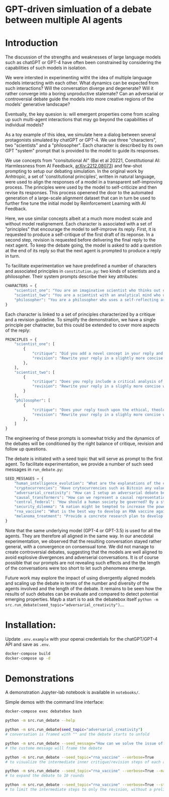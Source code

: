 GPT-driven simluation of a debate between multiple AI agents
===

# Introduction

The discussion of the strengths and weaknesses of large language models such as chatGPT or GPT-4 have often been  constrained by considering the capabilities of such models in isolation. 

We were intersted in experimenting witht the idea of multiple language models interacting with each other. What dynamics can be expected from such interactions? Will the conversation diverge and degenerate? Will it rather converge into a boring unproductive stalemate? Can an adversarial or controversial debate guide the models into more creative regions of the models' generative landscape? 

Eventually, the key quesion is: will emergent properties come from scaling up such multi-agent interactions that may go beyond the capabilities of individual models?

As a toy example of this idea, we simulate here a dialog between several protagonists simulated by chatGPT or GPT-4. We use three "characters", two "scientists" and a "philosopher". Each character is described by its own GPT "system" prompt that is provided to the model to guide its responses.

We use concepts from "consitutional AI" (Bai et al 20221, Constitutional AI: Harmlessness from AI Feedback, [arXiv:2212.08073](https://doi.org/10.48550/arXiv.2212.08073)) and few-shot prompting to setup our debating simulation. In the original work by Anhtropic, a set of 'constitutional principles', written in natural language, were used to align the responses of a model in a transparent self-improving process. The principles were used by the model to self-criticize and then revise its responses. This process openened the door to the automated generation of a large-scale alignment dataset that can in turn be used to further fine tune the initial model by Reinforcement Learning with AI Feedback.

Here, we use similar concepts albeit at a much more modest scale and without model realignement. Each character is associated with a set of "principles" that encourage the model to self-improve its reply. First, it is requested to produce a self-critique of the first draft of its reponse. In a second step, revision is requested before delivering the final reply to the next agent. To keep the debate going, the model is asked to add a question at the end of its reply so that the next agent is prompted to produce a reply in turn.

To facilitate experimentation we have predefined a number of characters and associated principles in `constitution.py`: two kinds of scientists and a philosopher. Their system prompts describe their key attributes:

```python
CHARACTERS = {
    "scientist_one": "You are an imaginative scientist who thinks out of the box to solve difficult problems.",
    "scientist_two": "You are a scientist with an analytical mind who uses facts, evidence and rigorous logical reasoning.",
    "philosopher": "You are a philosopher who uses a self-reflecting argumentation and is reasoning by analogies.",
}
```

Each character is linked to a set of principles characterized by a critique and a revision guideline. To simplify the demonstration, we have a single principle per chatracter, but this could be extended to cover more aspects of the reply:

```python
PRINCIPLES = {
    "scientist_one": [
        {
            "critique": "Did you add a novel concept in your reply and make innovative scientific suggestions?",
            "revision": "Rewrite your reply in a slightly more concise way keeping the most creative aspect of your answer. Ask a follow up question that request a critical analysis.",
        },
    ],
    "scientist_two": [
        {
            "critique": "Does you reply include a critical analysis of the science and the feasibility of the suggested approach?",
            "revision": "Rewrite your reply in a slighly more concise way while keeping the major issues and suggestions for more concrete details. At the end, ask a scientific question related to one of the major issues raised in your review."
        }
    ],
    "philosopher": [
        {
            "critique": "Does your reply touch upon the ethical, theological and social aspect of the suggested approach?",
            "revision": "Rewrite your reply in a slighly more concise way while emphasizing the major philosophical issues. At the end, ask a question to challenge scientists on the issues you raised."
        },
    ]
}
```

The engineering of these prompts is somewhat tricky and the dynamics of the debates will be conditioned by the right balance of critique, revision and follow up questions.

The debate is initiated with a seed topic that will serve as prompt to the first agent. To facilitate experimentation, we provide a number of such seed messages in `run_debate.py`:

```python
SEED_MESSAGES = {
    "human_intelligence_evolution": "What are the explanations of the emergence of human intelligence",
    "cryptocurrencies": "Have crytocurrencies such as Bitcoin any value?",
    "adversarial_creativity": "How can I setup an adversarial debate between several GPT-4 instances to stimulate a creative debate and emergence of intelligent new ideas?",
    "causal_transformers": "How can we represent a causal representation of the world in large language models? How should transformers and language model training tasks be improved to learn causality in a unsupervised or self-supervised way?",
    "central_federal": "How should a human society be governed? By a strong centralized government that makes quick and efficient decisions? Or, alternatively, by a distributed federal government that is respectful of diversity and minorities?",
    "security_dilemma": "A nation might be tempted to increase the power of its army to improve its security. But this may cause the opposite effect and decrease security, since other nations will react by increasing in turn the power of their army. How to get out of this impossible dillema?",
    "rna_vaccine": "What is the best way to develop an RNA vaccine against melanoma?",
    "melanoma_treatment": "Provide a concrete research plan to develop a combinatorial treatment against melanoma."
}
```

Note that the same underlying model (GPT-4 or GPT-3.5) is used for all the agents. They are therefore all aligned in the same way. In our anecdotal experimentation, we observed that the resulting conversation stayed rather general, with a convergence on consensual tone. We did not manage to create controversial debates, suggesting that the models are well aligned to avoid explosive divergences and adverserial conversations. It is of course possible that our prompts are not revealing such effects and the the length of the conversations were too short to let such phenomena emerge.

 Future work may explore the impact of using divergently aligned models and scaling up the debate in terms of the number and diversity of the agents involved and the length of the debate. It remains to be seen how the results of such debates can be evaluate and compared to detect potential emerging properties. Mayb a start is to ask the debatebox itself `python -m src.run_debate(seed_topic="adversarial_creativity")`...


# Installation:


Update `.env.example` with your openai credentials for the chatGPT/GPT-4 API and save as `.env`.


```bash
docker-compose build
docker-compose up -d
```

# Demonstrations

A demonstration Jupyter-lab notebook is available in `notebooks/`.

Simple demos with the command line interface:

```bash
docker-compose exec debatebox bash

python -m src.run_debate --help

python -m src.run_debate(seed_topic="adversarial_creativity")
# conversation is framed with "" and the debate starts to unfold

python -m src.run_debate --seed_message="How can we solve the issue of ...."
# the custome message will frame the debate

python -m src.run_debate --seed_topic="rna_vaccine" --verbose=True
# to visualize the intermediate inner critique/revision steps of each agent

python -m src.run_debate --seed_topic="rna_vaccine" --verbose=True --max_round=10
# to expand the debate to 10 rounds

python -m src.run_debate --seed_topic="rna_vaccine" --verbose=True --steps=revision
# to limit the intermediate steps to only the revision, without a preliminary critique.

```
